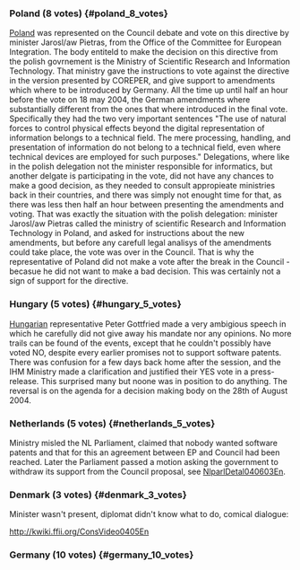 ### Poland (8 votes) {#poland_8_votes}

[ Poland](SwpatplEn "wikilink") was represented on the Council debate
and vote on this directive by minister Jarosl/aw Pietras, from the
Office of the Committee for European Integration. The body entiteld to
make the decision on this directive from the polish govrnement is the
Ministry of Scientific Research and Information Technology. That
ministry gave the instructions to vote against the directive in the
version presented by COREPER, and give support to amendments which where
to be introduced by Germany. All the time up until half an hour before
the vote on 18 may 2004, the German amendments where substantially
different from the ones that where introduced in the final vote.
Specifically they had the two very important sentences \"The use of
natural forces to control physical effects beyond the digital
representation of information belongs to a technical field. The mere
processing, handling, and presentation of information do not belong to a
technical field, even where technical devices are employed for such
purposes.\" Delegations, where like in the polish delegation not the
minister responsible for informatics, but another delgate is
participating in the vote, did not have any chances to make a good
decision, as they needed to consult appropieate ministries back in their
countries, and there was simply not enought time for that, as there was
less then half an hour between presenting the amendments and voting.
That was exactly the situation with the polish delegation: minister
Jarosl/aw Pietras called the ministry of scientific Research and
Information Technology in Poland, and asked for instructions about the
new amendments, but before any carefull legal analisys of the amendments
could take place, the vote was over in the Council. That is why the
representative of Poland did not make a vote after the break in the
Council - becasue he did not want to make a bad decision. This was
certainly not a sign of support for the directive.

### Hungary (5 votes) {#hungary_5_votes}

[ Hungarian](SwpathuEn "wikilink") representative Peter Gottfried made a
very ambigious speech in which he carefully did not give away his
mandate nor any opinions. No more trails can be found of the events,
except that he couldn\'t possibly have voted NO, despite every earlier
promises not to support software patents. There was confusion for a few
days back home after the session, and the IHM Ministry made a
clarification and justified their YES vote in a press-release. This
surprised many but noone was in position to do anything. The reversal is
on the agenda for a decision making body on the 28th of August 2004.

### Netherlands (5 votes) {#netherlands_5_votes}

Ministry misled the NL Parliament, claimed that nobody wanted software
patents and that for this an agreement between EP and Council had been
reached. Later the Parliament passed a motion asking the government to
withdraw its support from the Council proposal, see
[NlparlDetal040603En](NlparlDetal040603En "wikilink").

### Denmark (3 votes) {#denmark_3_votes}

Minister wasn\'t present, diplomat didn\'t know what to do, comical
dialogue:

<http://kwiki.ffii.org/ConsVideo0405En>

### Germany (10 votes) {#germany_10_votes}
